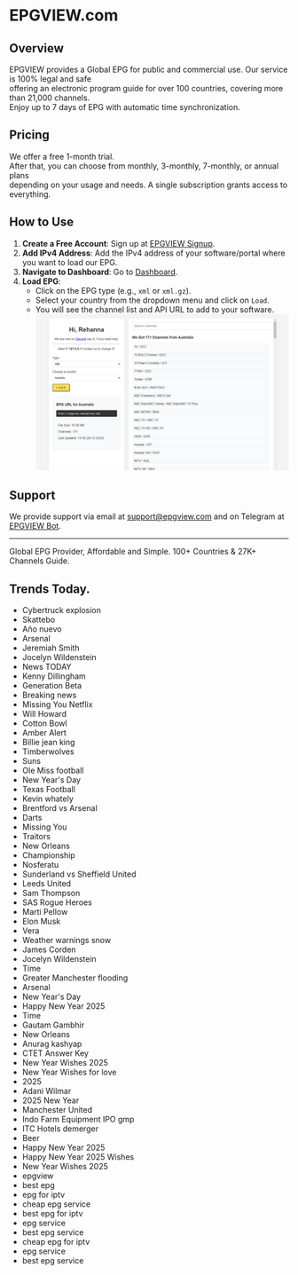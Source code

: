 # EPGVIEW.com



## Overview
EPGVIEW provides a Global EPG for public and commercial use. Our service is 100% legal and safe\
offering an electronic program guide for over 100 countries, covering more than 21,000 channels.\
Enjoy up to 7 days of EPG with automatic time synchronization.

## Pricing
We offer a free 1-month trial. \
After that, you can choose from monthly, 3-monthly, 7-monthly, or annual plans \
depending on your usage and needs. A single subscription grants access to everything.

## How to Use
1. **Create a Free Account**: Sign up at [EPGVIEW Signup](https://epgview.com/signup.php).
2. **Add IPv4 Address**: Add the IPv4 address of your software/portal where you want to load our EPG.
3. **Navigate to Dashboard**: Go to [Dashboard](https://epgview.com/dashboard.php).
4. **Load EPG**:
   - Click on the EPG type (e.g., `xml` or `xml.gz`).
   - Select your country from the dropdown menu and click on `Load`.
   - You will see the channel list and API URL to add to your software.
![EPGVIEW](img/dashboard.png)
## Support
We provide support via email at [support@epgview.com](mailto:support@epgview.com) and on Telegram at [EPGVIEW Bot](https://t.me/epgview_bot).

---

Global EPG Provider, Affordable and Simple. 100+ Countries & 27K+ Channels Guide.

## Trends Today.

- Cybertruck explosion
- Skattebo
- Año nuevo
- Arsenal
- Jeremiah Smith
- Jocelyn Wildenstein
- News TODAY
- Kenny Dillingham
- Generation Beta
- Breaking news
- Missing You Netflix
- Will Howard
- Cotton Bowl
- Amber Alert
- Billie jean king
- Timberwolves
- Suns
- Ole Miss football
- New Year's Day
- Texas Football
- Kevin whately
- Brentford vs Arsenal
- Darts
- Missing You
- Traitors
- New Orleans
- Championship
- Nosferatu
- Sunderland vs Sheffield United
- Leeds United
- Sam Thompson
- SAS Rogue Heroes
- Marti Pellow
- Elon Musk
- Vera
- Weather warnings snow
- James Corden
- Jocelyn Wildenstein
- Time
- Greater Manchester flooding
- Arsenal
- New Year's Day
- Happy New Year 2025
- Time
- Gautam Gambhir
- New Orleans
- Anurag kashyap
- CTET Answer Key
- New Year Wishes 2025
- New Year Wishes for love
- 2025
- Adani Wilmar
- 2025 New Year
- Manchester United
- Indo Farm Equipment IPO gmp
- ITC Hotels demerger
- Beer
- Happy New Year 2025
- Happy New Year 2025 Wishes
- New Year Wishes 2025
- epgview
- best epg
- epg for iptv
- cheap epg service
- best epg for iptv
- epg service
- best epg service
- cheap epg for iptv
- epg service
- best epg service
